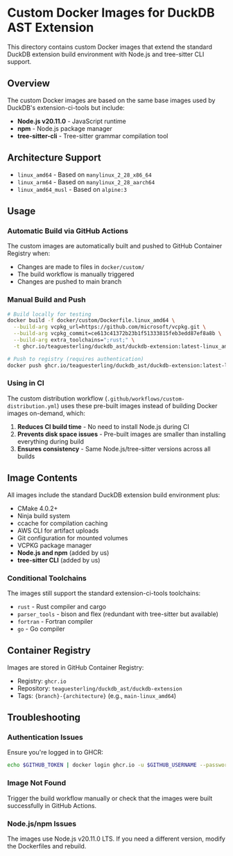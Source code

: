 # Custom Docker Images for DuckDB AST Extension

This directory contains custom Docker images that extend the standard DuckDB extension build environment with Node.js and tree-sitter CLI support.

## Overview

The custom Docker images are based on the same base images used by DuckDB's extension-ci-tools but include:

- **Node.js v20.11.0** - JavaScript runtime
- **npm** - Node.js package manager  
- **tree-sitter-cli** - Tree-sitter grammar compilation tool

## Architecture Support

- `linux_amd64` - Based on `manylinux_2_28_x86_64`
- `linux_arm64` - Based on `manylinux_2_28_aarch64` 
- `linux_amd64_musl` - Based on `alpine:3`

## Usage

### Automatic Build via GitHub Actions

The custom images are automatically built and pushed to GitHub Container Registry when:
- Changes are made to files in `docker/custom/`
- The build workflow is manually triggered
- Changes are pushed to main branch

### Manual Build and Push

```bash
# Build locally for testing
docker build -f docker/custom/Dockerfile.linux_amd64 \
  --build-arg vcpkg_url=https://github.com/microsoft/vcpkg.git \
  --build-arg vcpkg_commit=ce613c41372b23b1f51333815feb3edd87ef8a8b \
  --build-arg extra_toolchains=";rust;" \
  -t ghcr.io/teaguesterling/duckdb_ast/duckdb-extension:latest-linux_amd64 .

# Push to registry (requires authentication)
docker push ghcr.io/teaguesterling/duckdb_ast/duckdb-extension:latest-linux_amd64
```

### Using in CI

The custom distribution workflow (`.github/workflows/custom-distribution.yml`) uses these pre-built images instead of building Docker images on-demand, which:

1. **Reduces CI build time** - No need to install Node.js during CI
2. **Prevents disk space issues** - Pre-built images are smaller than installing everything during build
3. **Ensures consistency** - Same Node.js/tree-sitter versions across all builds

## Image Contents

All images include the standard DuckDB extension build environment plus:

- CMake 4.0.2+
- Ninja build system
- ccache for compilation caching
- AWS CLI for artifact uploads
- Git configuration for mounted volumes
- VCPKG package manager
- **Node.js and npm** (added by us)
- **tree-sitter CLI** (added by us)

### Conditional Toolchains

The images still support the standard extension-ci-tools toolchains:
- `rust` - Rust compiler and cargo
- `parser_tools` - bison and flex (redundant with tree-sitter but available)
- `fortran` - Fortran compiler
- `go` - Go compiler

## Container Registry

Images are stored in GitHub Container Registry:
- Registry: `ghcr.io`
- Repository: `teaguesterling/duckdb_ast/duckdb-extension`
- Tags: `{branch}-{architecture}` (e.g., `main-linux_amd64`)

## Troubleshooting

### Authentication Issues
Ensure you're logged in to GHCR:
```bash
echo $GITHUB_TOKEN | docker login ghcr.io -u $GITHUB_USERNAME --password-stdin
```

### Image Not Found
Trigger the build workflow manually or check that the images were built successfully in GitHub Actions.

### Node.js/npm Issues
The images use Node.js v20.11.0 LTS. If you need a different version, modify the Dockerfiles and rebuild.